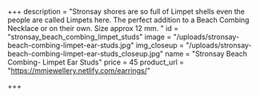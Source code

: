 +++
description = "Stronsay shores are so full of Limpet shells even the people are called Limpets here. The perfect addition to a Beach Combing Necklace or on their own. Size approx 12 mm. "
id = "stronsay_beach_combing_limpet_studs"
image = "/uploads/stronsay-beach-combing-limpet-ear-studs.jpg"
img_closeup = "/uploads/stronsay-beach-combing-limpet-ear-studs_closeup.jpg"
name = "Stronsay Beach Combing- Limpet Ear Studs"
price = 45
product_url = "https://mmjewellery.netlify.com/earrings/"

+++

